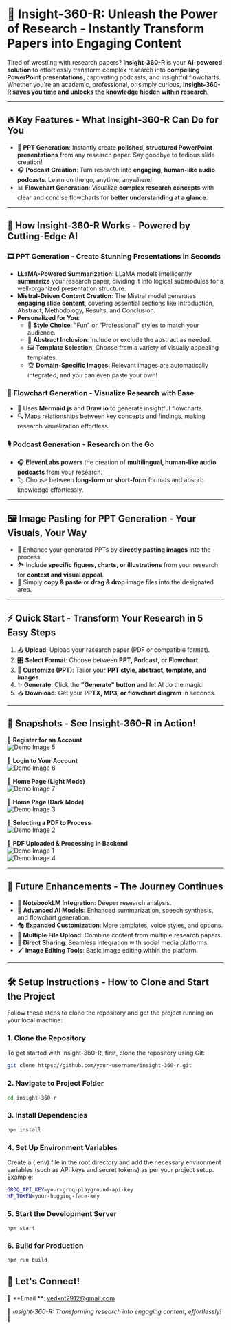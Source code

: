 # 🚀 **Insight-360-R: Unleash the Power of Research - Instantly Transform Papers into Engaging Content**

Tired of wrestling with research papers? **Insight-360-R** is your **AI-powered solution** to effortlessly transform complex research into **compelling PowerPoint presentations**, captivating podcasts, and insightful flowcharts. Whether you're an academic, professional, or simply curious, **Insight-360-R saves you time and unlocks the knowledge hidden within research**.

---

## 🔥 **Key Features** - What Insight-360-R Can Do for You

- 🎤 **PPT Generation**: Instantly create **polished, structured PowerPoint presentations** from any research paper. Say goodbye to tedious slide creation!
- 🎧 **Podcast Creation**: Turn research into **engaging, human-like audio podcasts**. Learn on the go, anytime, anywhere!
- 📊 **Flowchart Generation**: Visualize **complex research concepts** with clear and concise flowcharts for **better understanding at a glance**.

---

## 🧠 **How Insight-360-R Works** - Powered by Cutting-Edge AI

### 🎞 **PPT Generation - Create Stunning Presentations in Seconds**

- **LLaMA-Powered Summarization**: LLaMA models intelligently **summarize** your research paper, dividing it into logical submodules for a well-organized presentation structure.
- **Mistral-Driven Content Creation**: The Mistral model generates **engaging slide content**, covering essential sections like Introduction, Abstract, Methodology, Results, and Conclusion.
- **Personalized for You**:
  - 🎨 **Style Choice**: "Fun" or "Professional" styles to match your audience.
  - 📜 **Abstract Inclusion**: Include or exclude the abstract as needed.
  - 🖼 **Template Selection**: Choose from a variety of visually appealing templates.
  - 🏆 **Domain-Specific Images**: Relevant images are automatically integrated, and you can even paste your own!

### 🔗 **Flowchart Generation - Visualize Research with Ease**

- 🚀 Uses **Mermaid.js** and **Draw.io** to generate insightful flowcharts.
- 🔍 Maps relationships between key concepts and findings, making research visualization effortless.

### 🎙 **Podcast Generation - Research on the Go**

- 🎧 **ElevenLabs powers** the creation of **multilingual, human-like audio podcasts** from your research.
- 🏷 Choose between **long-form or short-form** formats and absorb knowledge effortlessly.

---

## 🖼 **Image Pasting for PPT Generation** - Your Visuals, Your Way

- 📌 Enhance your generated PPTs by **directly pasting images** into the process.
- 🏞 Include **specific figures, charts, or illustrations** from your research for **context and visual appeal**.
- 📂 Simply **copy & paste** or **drag & drop** image files into the designated area.

---

## ⚡ **Quick Start** - Transform Your Research in 5 Easy Steps

1. 📤 **Upload**: Upload your research paper (PDF or compatible format).
2. 🎛 **Select Format**: Choose between **PPT, Podcast, or Flowchart**.
3. 🎨 **Customize (PPT)**: Tailor your **PPT style, abstract, template, and images**.
4. ✨ **Generate**: Click the **"Generate" button** and let AI do the magic!
5. 📥 **Download**: Get your **PPTX, MP3, or flowchart diagram** in seconds.

---

## 📸 **Snapshots - See Insight-360-R in Action!**

📌 **Register for an Account**  
![Demo Image 5](https://github.com/user-attachments/assets/cb169de1-e635-473e-a7a3-f54594b5da67)  

📌 **Login to Your Account**  
![Demo Image 6](https://github.com/user-attachments/assets/818cbb18-14df-46a8-8d1e-7f4bf18ba765) 

📌 **Home Page (Light Mode)**  
![Demo Image 7](https://github.com/user-attachments/assets/d515de6d-049c-4f82-90dd-77b6e9c926bb)  

📌 **Home Page (Dark Mode)**  
![Demo Image 3](https://github.com/user-attachments/assets/ba5dd3d7-87e5-45d1-b1d0-1c3806bbe3f9)  

📌 **Selecting a PDF to Process**  
![Demo Image 2](https://github.com/user-attachments/assets/da8dbe54-2043-477e-9576-c6dcadb29094)  

📌 **PDF Uploaded & Processing in Backend**  
![Demo Image 1](https://github.com/user-attachments/assets/a491b583-522e-449e-a0f8-b41afb249b8e)  
![Demo Image 4](https://github.com/user-attachments/assets/c4d644e9-ab14-4df9-bc5b-00848f78a3a1)  

---

## 🚀 **Future Enhancements** - The Journey Continues

- 📑 **NotebookLM Integration**: Deeper research analysis.
- 🤖 **Advanced AI Models**: Enhanced summarization, speech synthesis, and flowchart generation.
- 🎭 **Expanded Customization**: More templates, voice styles, and options.
- 📂 **Multiple File Upload**: Combine content from multiple research papers.
- 📲 **Direct Sharing**: Seamless integration with social media platforms.
- 🖌 **Image Editing Tools**: Basic image editing within the platform.

---

## 🛠 **Setup Instructions** - How to Clone and Start the Project

Follow these steps to clone the repository and get the project running on your local machine:

### 1. Clone the Repository

To get started with Insight-360-R, first, clone the repository using Git:

```bash
git clone https://github.com/your-username/insight-360-r.git
```

### 2. Navigate to Project Folder

```bash
cd insight-360-r
```
### 3. Install Dependencies

```bash
npm install
```

### 4. Set Up Environment Variables
Create a (.env) file in the root directory and add the necessary environment variables (such as API keys and secret tokens) as per your project setup. Example:
```bash
GROQ_API_KEY=your-groq-playground-api-key
HF_TOKEN=your-hugging-face-key
```

### 5. Start the Development Server
```bash
npm start
```

### 6. Build for Production
```bash
npm run build
```

## 📩 Let's Connect!

📧 **Email **: vedxnt2912@gmail.com 

🌟 _Insight-360-R: Transforming research into engaging content, effortlessly!_ 🚀
